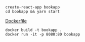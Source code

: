 ```
create-react-app bookapp
cd bookapp && yarn start
```
[Dockerfile](Dockerfile)

```
docker build -t bookapp .
docker run -it -p 8080:80 bookapp
```
